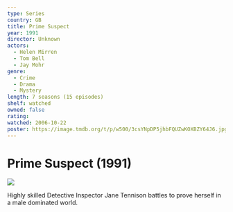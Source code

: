 ```yaml
---
type: Series
country: GB
title: Prime Suspect
year: 1991
director: Unknown
actors:
  - Helen Mirren
  - Tom Bell
  - Jay Mohr
genre:
  - Crime
  - Drama
  - Mystery
length: 7 seasons (15 episodes)
shelf: watched
owned: false
rating:
watched: 2006-10-22
poster: https://image.tmdb.org/t/p/w500/3csYNpDP5jhbFQUZwKOXBZY64J6.jpg
---
```


# Prime Suspect (1991)

![](https://image.tmdb.org/t/p/w500/3csYNpDP5jhbFQUZwKOXBZY64J6.jpg)

Highly skilled Detective Inspector Jane Tennison battles to prove herself in a male dominated world.